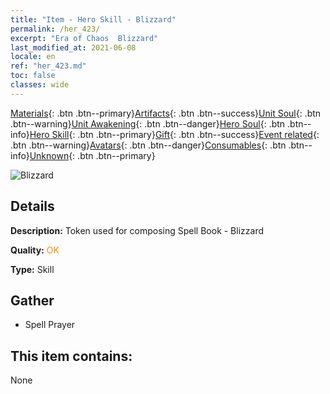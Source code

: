 ```yaml
---
title: "Item - Hero Skill - Blizzard"
permalink: /her_423/
excerpt: "Era of Chaos  Blizzard"
last_modified_at: 2021-06-08
locale: en
ref: "her_423.md"
toc: false
classes: wide
---
```

 [Materials](/Items/){: .btn .btn--primary}[Artifacts](/Items/Artifacts/){: .btn .btn--success}[Unit Soul](/Items/UnitSoul/){: .btn .btn--warning}[Unit Awakening](/Items/UnitAwakening/){: .btn .btn--danger}[Hero Soul](/Items/HeroSoul/){: .btn .btn--info}[Hero Skill](/Items/HeroSkill/){: .btn .btn--primary}[Gift](/Items/Gift/){: .btn .btn--success}[Event related](/Items/Events/){: .btn .btn--warning}[Avatars](/Items/Avatars/){: .btn .btn--danger}[Consumables](/Items/Consumables/){: .btn .btn--info}[Unknown](/Items/Unknown/){: .btn .btn--primary}

 ![Blizzard](/images/t/ps_bingxuefengbao.png)

## Details
 **Description:** Token used for composing Spell Book - Blizzard

 **Quality:** <span style="color: #FF8C00">OK</span>

 **Type:** Skill

## Gather

*    Spell Prayer 

## This item contains:

  None


